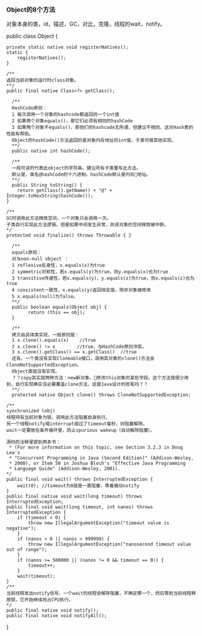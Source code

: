 
### Object的8个方法

对象本身的类，id，描述，GC，对比，克隆，线程的wait，notify。

public class Object {

    private static native void registerNatives();
    static {
        registerNatives();
    }

    /**
    返回当前对象的运行时class对象。
    **/
    public final native Class<?> getClass();

      /**
      HashCode原则：
      1 每次调用一个对象的hashcode都返回同一个int值
      2 如果两个对象equals()，那它们必须有相同的hashCode
      3 如果两个对象不equals()，那他们的hashcode无所谓，但建议不相同，这对Hash表的性能有帮助。
      Object的hashCode()方法返回的是对象内存地址的int值，子类可做其他实现。
      **/
      public native int hashCode();

      /**
      一段可读的代表此object的字符串。建议所有子类重写此方法。
      默认是，类名@hashCode的十六进制。hashCode默认是内存地址。
      **/
      public String toString() {
        return getClass().getName() + "@" + Integer.toHexString(hashCode());
    }

    /**
    GC时调用此方法释放空间，一个对象只会调用一次。
    子类自行实现此方法逻辑，但是如果中间发生异常，则该对象的空间释放被中断。
    */
    protected void finalize() throws Throwable { }
    
      /**
      equals原则：
      对与non-null object ：
      1 reflexive反身性，x.equals(x)为true
      2 symmetric对称性，若x.equals(y)为true，则y.equals(x)也为true
      3 transitive传递性，若x.equals(y)，y.equals(z)为true，则x.equals(z)也为true
      4 consistent一致性，x.equals(y)返回恒定值，除非对象被修改
      5 x.equals(null)为false。
      **/
      public boolean equals(Object obj) {
            return (this == obj);
      }

      /**  
      拷贝由具体类实现，一般原则是：
      1 x.clone().equals(x)    //true
      2 x.clone() != x        //true，与HashCode原则冲突。
      3 x.clone().getClass() == x.getClass()  //true 
      还有，一个类没有实现Cloneable接口，调用其对象的clone()方法会CloneNotSupportedException。
      Object类就没有实现。
      ？？copy其实就两种方法：new新对象，修改this对象的某些字段。这个方法我很少用到，自行实现确实没必要覆盖clone方法，这是Java设计的败笔吗？？
      **/
      protected native Object clone() throws CloneNotSupportedException;

    /**
    synchronized (obj)
    线程持有当前对象为锁，调用此方法阻塞自身执行。
    另一个线程notify或interrupt或过了timeout毫秒，则阻塞解除。
    wait一定要放在条件循环里，防止spurious wakeup（自动解除阻塞）。

    源码的注释里提到两本书：
     * (For more information on this topic, see Section 3.2.3 in Doug Lea's
     * "Concurrent Programming in Java (Second Edition)" (Addison-Wesley,
     * 2000), or Item 50 in Joshua Bloch's "Effective Java Programming
     * Language Guide" (Addison-Wesley, 2001).
    */
    public final void wait() throws InterruptedException {
        wait(0); //timeout为0就是一直阻塞，等着被动notify
    }
    public final native void wait(long timeout) throws InterruptedException;
    public final void wait(long timeout, int nanos) throws InterruptedException {
        if (timeout < 0) {
            throw new IllegalArgumentException("timeout value is negative");
        }
        if (nanos < 0 || nanos > 999999) {
            throw new IllegalArgumentException("nanosecond timeout value out of range");
        }
        if (nanos >= 500000 || (nanos != 0 && timeout == 0)) {
            timeout++;
        }
        wait(timeout);
    }
    /**
    当前线程发出notify信号，一个wait的线程会解除阻塞，不确定哪一个，然后等到当前线程释放锁，它开始继续抢占CPU执行。
    */
    public final native void notify();
    public final native void notifyAll();
}

